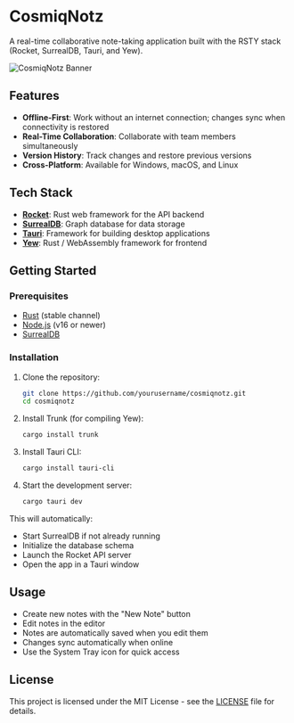 # CosmiqNotz

A real-time collaborative note-taking application built with the RSTY stack (Rocket, SurrealDB, Tauri, and Yew).

![CosmiqNotz Banner](https://via.placeholder.com/1200x300/4CAF50/FFFFFF?text=CosmiqNotz)

## Features

- **Offline-First**: Work without an internet connection; changes sync when connectivity is restored
- **Real-Time Collaboration**: Collaborate with team members simultaneously
- **Version History**: Track changes and restore previous versions
- **Cross-Platform**: Available for Windows, macOS, and Linux

## Tech Stack

- **[Rocket](https://rocket.rs/)**: Rust web framework for the API backend
- **[SurrealDB](https://surrealdb.com/)**: Graph database for data storage
- **[Tauri](https://tauri.app/)**: Framework for building desktop applications
- **[Yew](https://yew.rs/)**: Rust / WebAssembly framework for frontend

## Getting Started

### Prerequisites

- [Rust](https://www.rust-lang.org/tools/install) (stable channel)
- [Node.js](https://nodejs.org/) (v16 or newer)
- [SurrealDB](https://surrealdb.com/install)

### Installation

1. Clone the repository:
   ```bash
   git clone https://github.com/yourusername/cosmiqnotz.git
   cd cosmiqnotz
   ```

2. Install Trunk (for compiling Yew):
   ```bash
   cargo install trunk
   ```

3. Install Tauri CLI:
   ```bash
   cargo install tauri-cli
   ```

4. Start the development server:
   ```bash
   cargo tauri dev
   ```

This will automatically:
- Start SurrealDB if not already running
- Initialize the database schema
- Launch the Rocket API server
- Open the app in a Tauri window

## Usage

- Create new notes with the "New Note" button
- Edit notes in the editor
- Notes are automatically saved when you edit them
- Changes sync automatically when online
- Use the System Tray icon for quick access

## License

This project is licensed under the MIT License - see the [LICENSE](LICENSE) file for details.
